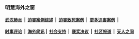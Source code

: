 
### 明慧海外之窗

####  [武汉肺炎](indexes/365.md?t=06120901) &nbsp;|&nbsp;  [迫害案例综述](indexes/328.md?t=06120901) &nbsp;|&nbsp; [迫害致死案例](indexes/277.md?t=06120901)  &nbsp;|&nbsp; [更多迫害案例](indexes/81.md?t=06120901)  &nbsp;|&nbsp; 
####  [时事评论](indexes/19.md?t=06120901) &nbsp;|&nbsp; [海外简讯](indexes/245.md?t=06120901)&nbsp;|&nbsp;  [社会支持](indexes/140.md?t=06120901) &nbsp;|&nbsp; [褒奖决议](indexes/282.md?t=06120901) &nbsp;|&nbsp; [社区报道](indexes/91.md?t=06120901)  &nbsp;|&nbsp; [天人之间](indexes/78.md?t=06120901) 

